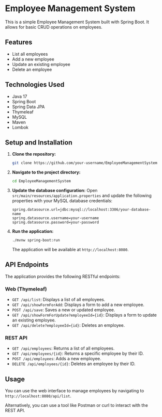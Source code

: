 # Employee Management System

This is a simple Employee Management System built with Spring Boot. It allows for basic CRUD operations on employees.

## Features

*   List all employees
*   Add a new employee
*   Update an existing employee
*   Delete an employee

## Technologies Used

*   Java 17
*   Spring Boot
*   Spring Data JPA
*   Thymeleaf
*   MySQL
*   Maven
*   Lombok

## Setup and Installation

1.  **Clone the repository:**
    ```bash
    git clone https://github.com/your-username/EmployeeManagementSystem.git
    ```
2.  **Navigate to the project directory:**
    ```bash
    cd EmployeeManagementSystem
    ```
3.  **Update the database configuration:**
    Open `src/main/resources/application.properties` and update the following properties with your MySQL database credentials:
    ```properties
    spring.datasource.url=jdbc:mysql://localhost:3306/your-database-name
    spring.datasource.username=your-username
    spring.datasource.password=your-password
    ```
4.  **Run the application:**
    ```bash
    ./mvnw spring-boot:run
    ```
    The application will be available at `http://localhost:8080`.

## API Endpoints

The application provides the following RESTful endpoints:

### Web (Thymeleaf)

*   `GET /api/list`: Displays a list of all employees.
*   `GET /api/showFormForAdd`: Displays a form to add a new employee.
*   `POST /api/save`: Saves a new or updated employee.
*   `GET /api/showFormForUpdate?employeeId={id}`: Displays a form to update an existing employee.
*   `GET /api/delete?employeeId={id}`: Deletes an employee.

### REST API

*   `GET /api/employees`: Returns a list of all employees.
*   `GET /api/employees/{id}`: Returns a specific employee by their ID.
*   `POST /api/employees`: Adds a new employee.
*   `DELETE /api/employees/{id}`: Deletes an employee by their ID.

## Usage

You can use the web interface to manage employees by navigating to `http://localhost:8080/api/list`.

Alternatively, you can use a tool like Postman or curl to interact with the REST API.
